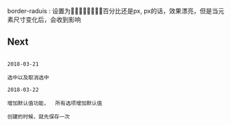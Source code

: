 border-raduis : 设置为百分比还是px, px的话，效果漂亮，但是当元素尺寸变化后，会收到影响


## Next

```

2018-03-21

选中以及取消选中

2018-03-22

增加默认值功能，  所有选项增加默认值

创建的时候，就先保存一次

```